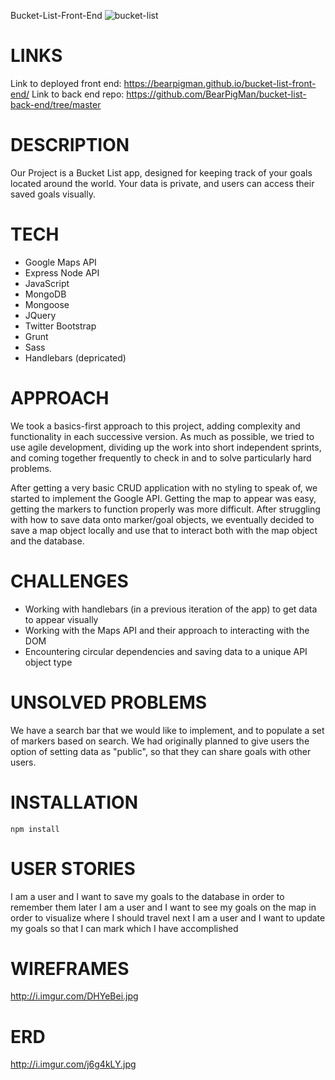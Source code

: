 Bucket-List-Front-End
![bucket-list](http://www.ratemovieshere.com/img/poster/thebucketlist.jpg)

# LINKS #

Link to deployed front end: https://bearpigman.github.io/bucket-list-front-end/
Link to back end repo: https://github.com/BearPigMan/bucket-list-back-end/tree/master

# DESCRIPTION #

Our Project is a Bucket List app, designed for keeping track of your goals located around the world. Your data is private, and users can access their saved goals visually.

# TECH #

* Google Maps API
* Express Node API
* JavaScript
* MongoDB
* Mongoose
* JQuery
* Twitter Bootstrap
* Grunt
* Sass
* Handlebars (depricated)

# APPROACH #

We took a basics-first approach to this project, adding complexity and functionality in each successive version. As much as possible, we tried to use  agile development, dividing up the work into short independent sprints, and coming together frequently to check in and to solve particularly hard problems.

After getting a very basic CRUD application with no styling to speak of, we started to implement the Google API. Getting the map to appear was easy, getting the markers to function properly was more difficult. After struggling with how to save data onto marker/goal objects, we eventually decided to save a map object locally and use that to interact both with the map object and the database.

# CHALLENGES #

* Working with handlebars (in a previous iteration of the app) to get data to appear visually
* Working with the Maps API and their approach to interacting with the DOM
* Encountering circular dependencies and saving data to a unique API object type

# UNSOLVED PROBLEMS #

We have a search bar that we would like to implement, and to populate a set of markers based on search. We had originally planned to give users the option of setting data as "public", so that they can share goals with other users.

# INSTALLATION #

``npm install``

# USER STORIES #

I am a user and I want to save my goals to the database in order to remember them later
I am a user and I want to see my goals on the map in order to visualize where I should travel next
I am a user and I want to update my goals so that I can mark which I have accomplished

# WIREFRAMES #

http://i.imgur.com/DHYeBei.jpg

# ERD #

http://i.imgur.com/j6g4kLY.jpg

